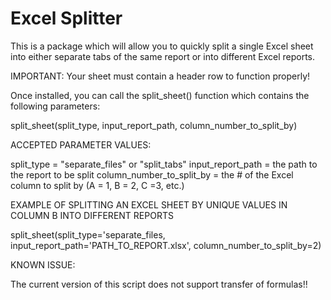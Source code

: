 # Excel Splitter

This is a package which will allow you to quickly split a single Excel sheet into either separate tabs of the same report or into different Excel reports.

IMPORTANT: Your sheet must contain a header row to function properly!

Once installed, you can call the split_sheet() function which contains the following parameters: 

split_sheet(split_type, input_report_path, column_number_to_split_by)

ACCEPTED PARAMETER VALUES:

split_type = "separate_files" or "split_tabs"
input_report_path = the path to the report to be split
column_number_to_split_by = the # of the Excel column to split by (A = 1, B = 2, C =3, etc.)

EXAMPLE OF SPLITTING AN EXCEL SHEET BY UNIQUE VALUES IN COLUMN B INTO DIFFERENT REPORTS

split_sheet(split_type='separate_files, input_report_path='PATH_TO_REPORT.xlsx', column_number_to_split_by=2)

KNOWN ISSUE: 

The current version of this script does not support transfer of formulas!!